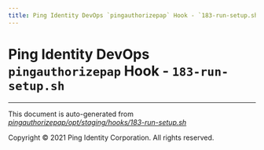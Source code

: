 ```yaml
---
title: Ping Identity DevOps `pingauthorizepap` Hook - `183-run-setup.sh`
---
```


# Ping Identity DevOps `pingauthorizepap` Hook - `183-run-setup.sh`

---
This document is auto-generated from _[pingauthorizepap/opt/staging/hooks/183-run-setup.sh](https://github.com/pingidentity/pingidentity-docker-builds/blob/master/pingauthorizepap/opt/staging/hooks/183-run-setup.sh)_

Copyright © 2021 Ping Identity Corporation. All rights reserved.
